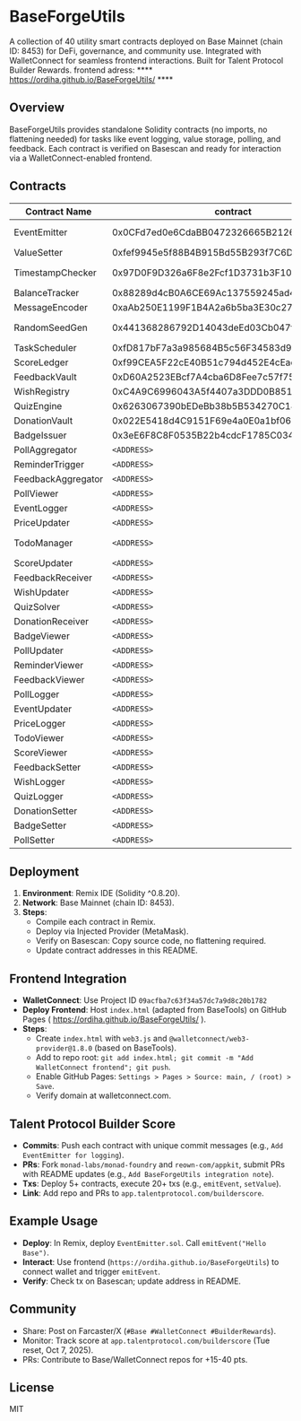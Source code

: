# BaseForgeUtils

A collection of 40 utility smart contracts deployed on Base Mainnet (chain ID: 8453) for DeFi, governance, and community use. Integrated with WalletConnect for seamless frontend interactions. Built for Talent Protocol Builder Rewards.
frontend adress:  ****      https://ordiha.github.io/BaseForgeUtils/     ****

## Overview
BaseForgeUtils provides standalone Solidity contracts (no imports, no flattening needed) for tasks like event logging, value storage, polling, and feedback. Each contract is verified on Basescan and ready for interaction via a WalletConnect-enabled frontend.

## Contracts
| Contract Name | contract | Category | basescan link |
|---------------|---------|----------|-------------|
| EventEmitter | 0x0CFd7ed0e6CdaBB0472326665B21266cC76F4a5B | Event Logging | https://basescan.org/address/0x0cfd7ed0e6cdabb0472326665b21266cc76f4a5b#code |
| ValueSetter | 0xfef9945e5f88B4B915Bd55B293f7C6D1EB41DdCF | Data Storage | https://basescan.org/address/0xfef9945e5f88b4b915bd55b293f7c6d1eb41ddcf#code |
| TimestampChecker | 0x97D0F9D326a6F8e2Fcf1D3731b3F108d8Ea4545e | Time Management | https://basescan.org/address/0x97d0f9d326a6f8e2fcf1d3731b3f108d8ea4545e#code |
| BalanceTracker | 0x88289d4cB0A6CE69Ac137559245ad4C54AFe9c4a | Tracking | https://basescan.org/address/0x88289d4cb0a6ce69ac137559245ad4c54afe9c4a#code |
| MessageEncoder | 0xaAb250E1199F1B4A2a6b5ba3E30c2752676Dd52c | Encoding | https://basescan.org/address/0xaab250e1199f1b4a2a6b5ba3e30c2752676dd52c#code |
| RandomSeedGen | 0x441368286792D14043deEd03Cb047f66d29effd0 | Random Generation | (https://basescan.org/address/0x441368286792d14043deed03cb047f66d29effd0#code) |
| TaskScheduler | 0xfD817bF7a3a985684B5c56F34583d927954c530a | Scheduling | https://basescan.org/address/0xfd817bf7a3a985684b5c56f34583d927954c530a#code |
| ScoreLedger | 0xf99CEA5F22cE40B51c794d452E4cEacF49E32503 | Scoring | https://basescan.org/address/0xf99cea5f22ce40b51c794d452e4ceacf49e32503#code |
| FeedbackVault | 0xD60A2523EBcf7A4cba6D8Fee7c57f75983a510b9 | Feedback | https://basescan.org/address/0xd60a2523ebcf7a4cba6d8fee7c57f75983a510b9#code |
| WishRegistry | 0xC4A9C6996043A5f4407a3DDD0B85159252fD328b | Registry | https://basescan.org/address/0xc4a9c6996043a5f4407a3ddd0b85159252fd328b#code |
| QuizEngine | 0x6263067390bEDeBb38b5B534270C1489c0d004bf | Quiz | https://basescan.org/address/0x6263067390bedebb38b5b534270c1489c0d004bf#codee |
| DonationVault | 0x022E5418d4C9151F69e4a0E0a1bf06BCc5B58e0C | Donation | https://basescan.org/address/0x022e5418d4c9151f69e4a0e0a1bf06bcc5b58e0c#code |
| BadgeIssuer | 0x3eE6F8C8F0535B22b4cdcF1785C0342084764AEf | Badges | https://basescan.org/address/0x3ee6f8c8f0535b22b4cdcf1785c0342084764aef#code |
| PollAggregator | `<ADDRESS>` | Polling | Aggregates poll results. |
| ReminderTrigger | `<ADDRESS>` | Reminders | Triggers reminders by time. |
| FeedbackAggregator | `<ADDRESS>` | Feedback | Counts feedback submissions. |
| PollViewer | `<ADDRESS>` | Polling | Tracks poll views. |
| EventLogger | `<ADDRESS>` | Logging | Logs event hashes. |
| PriceUpdater | `<ADDRESS>` | Price | Updates price values. |
| TodoManager | `<ADDRESS>` | Task Management | Manages todo lists. |
| ScoreUpdater | `<ADDRESS>` | Scoring | Updates single score. |
| FeedbackReceiver | `<ADDRESS>` | Feedback | Routes feedback to owner. |
| WishUpdater | `<ADDRESS>` | Updates | Updates a single wish. |
| QuizSolver | `<ADDRESS>` | Quiz | Stores quiz solutions. |
| DonationReceiver | `<ADDRESS>` | Donation | Receives and withdraws donations. |
| BadgeViewer | `<ADDRESS>` | Badges | Tracks badge views. |
| PollUpdater | `<ADDRESS>` | Polling | Updates poll values. |
| ReminderViewer | `<ADDRESS>` | Reminders | Displays user reminders. |
| FeedbackViewer | `<ADDRESS>` | Feedback | Displays single feedback. |
| PollLogger | `<ADDRESS>` | Logging | Logs poll hashes. |
| EventUpdater | `<ADDRESS>` | Events | Updates event data. |
| PriceLogger | `<ADDRESS>` | Price | Logs price records. |
| TodoViewer | `<ADDRESS>` | Tasks | Tracks todo views. |
| ScoreViewer | `<ADDRESS>` | Scoring | Tracks score views. |
| FeedbackSetter | `<ADDRESS>` | Feedback | Sets single feedback. |
| WishLogger | `<ADDRESS>` | Logging | Logs wish hashes. |
| QuizLogger | `<ADDRESS>` | Quiz | Logs quiz records. |
| DonationSetter | `<ADDRESS>` | Donation | Sets donation amounts. |
| BadgeSetter | `<ADDRESS>` | Badges | Sets single badge. |
| PollSetter | `<ADDRESS>` | Polling | Sets poll values. |

## Deployment
1. **Environment**: Remix IDE (Solidity ^0.8.20).
2. **Network**: Base Mainnet (chain ID: 8453).
3. **Steps**:
   - Compile each contract in Remix.
   - Deploy via Injected Provider (MetaMask).
   - Verify on Basescan: Copy source code, no flattening required.
   - Update contract addresses in this README.

## Frontend Integration
- **WalletConnect**: Use Project ID `09acfba7c63f34a57dc7a9d8c20b1782` 
- **Deploy Frontend**: Host `index.html` (adapted from BaseTools) on GitHub Pages ( https://ordiha.github.io/BaseForgeUtils/ ).
- **Steps**:
  - Create `index.html` with `web3.js` and `@walletconnect/web3-provider@1.8.0` (based on BaseTools).
  - Add to repo root: `git add index.html; git commit -m "Add WalletConnect frontend"; git push`.
  - Enable GitHub Pages: `Settings > Pages > Source: main, / (root) > Save`.
  - Verify domain at walletconnect.com.

## Talent Protocol Builder Score
- **Commits**: Push each contract with unique commit messages (e.g., `Add EventEmitter for logging`).
- **PRs**: Fork `monad-labs/monad-foundry` and `reown-com/appkit`, submit PRs with README updates (e.g., `Add BaseForgeUtils integration note`).
- **Txs**: Deploy 5+ contracts, execute 20+ txs (e.g., `emitEvent`, `setValue`).
- **Link**: Add repo and PRs to `app.talentprotocol.com/builderscore`.

## Example Usage
- **Deploy**: In Remix, deploy `EventEmitter.sol`. Call `emitEvent("Hello Base")`.
- **Interact**: Use frontend (`https://ordiha.github.io/BaseForgeUtils`) to connect wallet and trigger `emitEvent`.
- **Verify**: Check tx on Basescan; update address in README.

## Community
- Share: Post on Farcaster/X (`#Base #WalletConnect #BuilderRewards`).
- Monitor: Track score at `app.talentprotocol.com/builderscore` (Tue reset, Oct 7, 2025).
- PRs: Contribute to Base/WalletConnect repos for +15-40 pts.

## License
MIT
